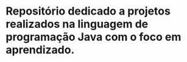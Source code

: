 # Repositório dedicado a projetos realizados na linguagem de programação Java com o foco em aprendizado.
